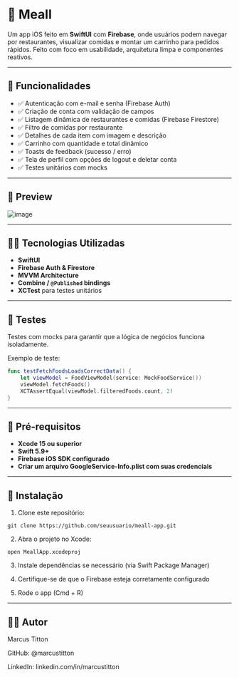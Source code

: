 # 🍔 Meall

Um app iOS feito em **SwiftUI** com **Firebase**, onde usuários podem navegar por restaurantes, visualizar comidas e montar um carrinho para pedidos rápidos. Feito com foco em usabilidade, arquitetura limpa e componentes reativos.

---

## 🚀 Funcionalidades

- ✅ Autenticação com e-mail e senha (Firebase Auth)
- ✅ Criação de conta com validação de campos
- ✅ Listagem dinâmica de restaurantes e comidas (Firebase Firestore)
- ✅ Filtro de comidas por restaurante
- ✅ Detalhes de cada item com imagem e descrição
- ✅ Carrinho com quantidade e total dinâmico
- ✅ Toasts de feedback (sucesso / erro)
- ✅ Tela de perfil com opções de logout e deletar conta
- ✅ Testes unitários com mocks

---

## 📸 Preview

![image](https://github.com/user-attachments/assets/d1cdef12-113a-4958-a57a-7ffaf348a547)

---

## 🧑‍💻 Tecnologias Utilizadas

- **SwiftUI**
- **Firebase Auth & Firestore**
- **MVVM Architecture**
- **Combine / `@Published` bindings**
- **XCTest** para testes unitários

---

## 🧪 Testes

Testes com mocks para garantir que a lógica de negócios funciona isoladamente.

Exemplo de teste:
```swift
func testFetchFoodsLoadsCorrectData() {
    let viewModel = FoodViewModel(service: MockFoodService())
    viewModel.fetchFoods()
    XCTAssertEqual(viewModel.filteredFoods.count, 2)
}
```

---

## 📝 Pré-requisitos

- **Xcode 15 ou superior**
- **Swift 5.9+**
- **Firebase iOS SDK configurado**
- **Criar um arquivo GoogleService-Info.plist com suas credenciais**

---

## 🔧 Instalação

1. Clone este repositório:

```
git clone https://github.com/seuusuario/meall-app.git
```

2. Abra o projeto no Xcode:

```
open MeallApp.xcodeproj
```

3. Instale dependências se necessário (via Swift Package Manager)

4. Certifique-se de que o Firebase esteja corretamente configurado

5. Rode o app (Cmd + R)

---

## 🙋‍♂️ Autor

Marcus Titton

GitHub: @marcustitton

LinkedIn: linkedin.com/in/marcustitton




